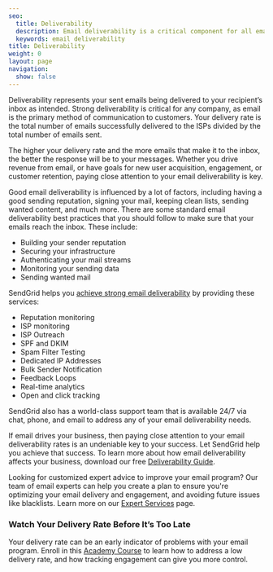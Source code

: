 ```yaml
---
seo:
  title: Deliverability
  description: Email deliverability is a critical component for all email communication with customers. Strong deliverability is a necessity for any web application.
  keywords: email deliverability
title: Deliverability
weight: 0
layout: page
navigation:
  show: false
---
```


Deliverability represents your sent emails being delivered to your recipient’s inbox as intended. Strong deliverability is critical for any company, as email is the primary method of communication to customers. Your delivery rate is the total number of emails successfully delivered to the ISPs divided by the total number of emails sent.

The higher your delivery rate and the more emails that make it to the inbox, the better the response will be to your messages. Whether you drive revenue from email, or have goals for new user acquisition, engagement, or customer retention, paying close attention to your email deliverability is key.

Good email deliverability is influenced by a lot of factors, including having a good sending reputation, signing your mail, keeping clean lists, sending wanted content, and much more. There are some standard email deliverability best practices that you should follow to make sure that your emails reach the inbox. These include:

* Building your sender reputation
* Securing your infrastructure
* Authenticating your mail streams
* Monitoring your sending data
* Sending wanted mail

SendGrid helps you [achieve strong email deliverability](https://sendgrid.com/solutions) by providing these services:

* Reputation monitoring
* ISP monitoring
* ISP Outreach
* SPF and DKIM
* Spam Filter Testing
* Dedicated IP Addresses
* Bulk Sender Notification
* Feedback Loops
* Real-time analytics
* Open and click tracking

SendGrid also has a world-class support team that is available 24/7 via chat, phone, and email to address any of your email deliverability needs.

If email drives your business, then paying close attention to your email deliverability rates is an undeniable key to your success. Let SendGrid help you achieve that success. To learn more about how email deliverability affects your business, download our free [Deliverability Guide](https://go.sendgrid.com/Email_Deliverability_Guide_2019.html).


<call-out>

Looking for customized expert advice to improve your email program? Our team of email experts can help you create a plan to ensure you're optimizing your email delivery and engagement, and avoiding future issues like blacklists. Learn more on our [Expert Services](https://sendgrid.com/solutions/expert-services/?utm_source=docs) page.

</call-out>

<call-out-link img="/img/SGA_DeliveryRate750.png" courselink="https://rise.articulate.com/share/LWqt5JOhZup_k0NfnZrD8MGds3zgemAp#/">

### Watch Your Delivery Rate Before It’s Too Late

Your delivery rate can be an early indicator of problems with your email program. Enroll in this [Academy Course](https://rise.articulate.com/share/LWqt5JOhZup_k0NfnZrD8MGds3zgemAp#/) to learn how to address a low delivery rate, and how tracking engagement can give you more control.

</call-out-link>



